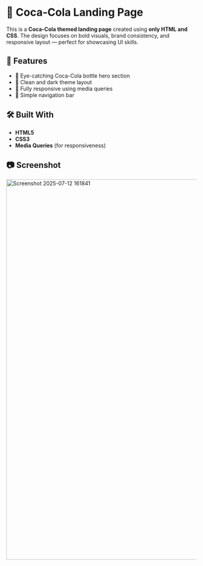 # 🥤 Coca-Cola Landing Page

This is a **Coca-Cola themed landing page** created using **only HTML and CSS**. The design focuses on bold visuals, brand consistency, and responsive layout — perfect for showcasing UI skills.

## 📌 Features

- 🍾 Eye-catching Coca-Cola bottle hero section
- 🖤 Clean and dark theme layout
- 📱 Fully responsive using media queries
- 🧭 Simple navigation bar

## 🛠️ Built With

- **HTML5**
- **CSS3**
- **Media Queries** (for responsiveness)

## 📷 Screenshot

<img width="1919" height="1004" alt="Screenshot 2025-07-12 161841" src="https://github.com/user-attachments/assets/c53cb5ba-5754-461f-9131-e589e6ba530c" />

